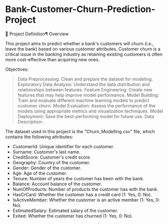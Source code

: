# Bank-Customer-Churn-Prediction-Project
📖 Project Definition¶
Overview

This project aims to predict whether a bank's customers will churn (i.e., leave the bank) based on various customer attributes. Customer churn is a critical issue in the banking industry as retaining existing customers is often more cost-effective than acquiring new ones.

Objectives:

> Data Preprocessing: Clean and prepare the dataset for modeling.
> Exploratory Data Analysis: Understand the data distribution and relationships between features.
> Feature Engineering: Create new features that may help improve model performance.
> Model Building: Train and evaluate different machine learning models to predict customer churn.
> Model Evaluation: Assess the performance of the models using appropriate metrics and visualization techniques.
> Model Deployment: Save the best-performing model for future use.
> Data Description:

The dataset used in this project is the "Churn_Modelling.csv" file, which contains the following attributes:

* CustomerId: Unique identifier for each customer.
* Surname: Customer's last name.
* CreditScore: Customer's credit score.
* Geography: Country of the customer.
* Gender: Gender of the customer.
* Age: Age of the customer.
* Tenure: Number of years the customer has been with the bank.
* Balance: Account balance of the customer.
* NumOfProducts: Number of products the customer has with the bank.
* HasCrCard: Whether the customer has a credit card (1: Yes, 0: No).
* IsActiveMember: Whether the customer is an active member (1: Yes, 0: No).
* EstimatedSalary: Estimated salary of the customer.
* Exited: Whether the customer has churned (1: Yes, 0: No).
